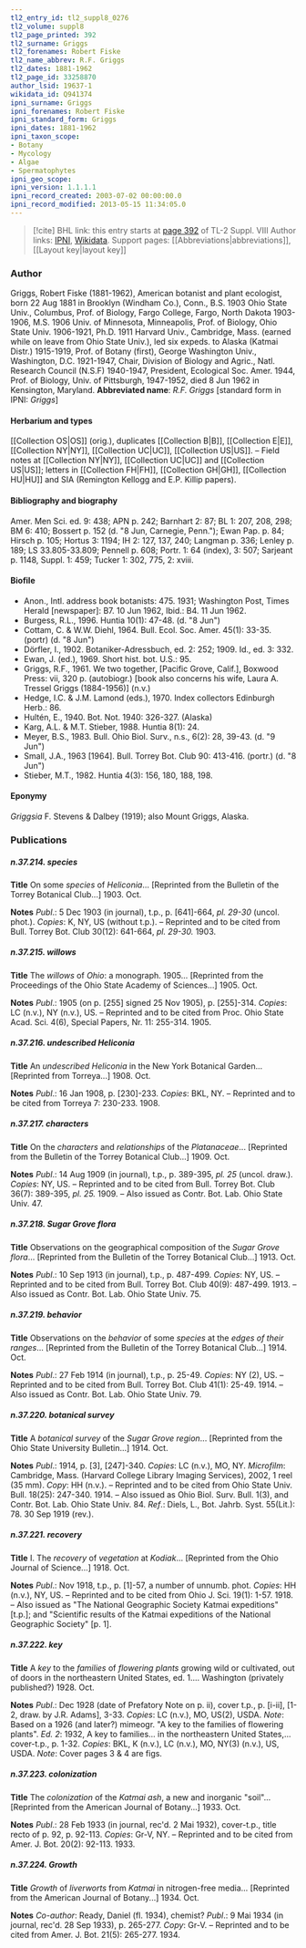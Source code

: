 ```yaml
---
tl2_entry_id: tl2_suppl8_0276
tl2_volume: suppl8
tl2_page_printed: 392
tl2_surname: Griggs
tl2_forenames: Robert Fiske
tl2_name_abbrev: R.F. Griggs
tl2_dates: 1881-1962
tl2_page_id: 33258870
author_lsid: 19637-1
wikidata_id: Q941374
ipni_surname: Griggs
ipni_forenames: Robert Fiske
ipni_standard_form: Griggs
ipni_dates: 1881-1962
ipni_taxon_scope: 
- Botany
- Mycology
- Algae
- Spermatophytes
ipni_geo_scope: 
ipni_version: 1.1.1.1
ipni_record_created: 2003-07-02 00:00:00.0
ipni_record_modified: 2013-05-15 11:34:05.0
---
```


> [!cite] BHL link: this entry starts at [page 392](https://www.biodiversitylibrary.org/page/33258870) of TL-2 Suppl. VIII
> Author links: [IPNI](https://www.ipni.org/a/19637-1), [Wikidata](https://www.wikidata.org/wiki/Q941374). Support pages: [[Abbreviations|abbreviations]], [[Layout key|layout key]]

### Author

Griggs, Robert Fiske (1881-1962), American botanist and plant ecologist, born 22 Aug 1881 in Brooklyn (Windham Co.), Conn., B.S. 1903 Ohio State Univ., Columbus, Prof. of Biology, Fargo College, Fargo, North Dakota 1903-1906, M.S. 1906 Univ. of Minnesota, Minneapolis, Prof. of Biology, Ohio State Univ. 1906-1921, Ph.D. 1911 Harvard Univ., Cambridge, Mass. (earned while on leave from Ohio State Univ.), led six expeds. to Alaska (Katmai Distr.) 1915-1919, Prof. of Botany (first), George Washington Univ., Washington, D.C. 1921-1947, Chair, Division of Biology and Agric., Natl. Research Council (N.S.F) 1940-1947, President, Ecological Soc. Amer. 1944, Prof. of Biology, Univ. of Pittsburgh, 1947-1952, died 8 Jun 1962 in Kensington, Maryland. 
**Abbreviated name**: *R.F. Griggs* \[standard form in IPNI: *Griggs*\]

#### Herbarium and types

[[Collection OS|OS]] (orig.), duplicates [[Collection B|B]], [[Collection E|E]], [[Collection NY|NY]], [[Collection UC|UC]], [[Collection US|US]]. – Field notes at [[Collection NY|NY]], [[Collection UC|UC]] and [[Collection US|US]]; letters in [[Collection FH|FH]], [[Collection GH|GH]], [[Collection HU|HU]] and SIA (Remington Kellogg and E.P. Killip papers).

#### Bibliography and biography

Amer. Men Sci. ed. 9: 438; APN p. 242; Barnhart 2: 87; BL 1: 207, 208, 298; BM 6: 410; Bossert p. 152 (d. "8 Jun, Carnegie, Penn."); Ewan Pap. p. 84; Hirsch p. 105; Hortus 3: 1194; IH 2: 127, 137, 240; Langman p. 336; Lenley p. 189; LS 33.805-33.809; Pennell p. 608; Portr. 1: 64 (index), 3: 507; Sarjeant p. 1148, Suppl. 1: 459; Tucker 1: 302, 775, 2: xviii.

#### Biofile

- Anon., Intl. address book botanists: 475. 1931; Washington Post, Times Herald \[newspaper\]: B7. 10 Jun 1962, Ibid.: B4. 11 Jun 1962.
- Burgess, R.L., 1996. Huntia 10(1): 47-48. (d. "8 Jun")
- Cottam, C. & W.W. Diehl, 1964. Bull. Ecol. Soc. Amer. 45(1): 33-35. (portr) (d. "8 Jun")
- Dörfler, I., 1902. Botaniker-Adressbuch, ed. 2: 252; 1909. Id., ed. 3: 332.
- Ewan, J. (ed.), 1969. Short hist. bot. U.S.: 95.
- Griggs, R.F., 1961. We two together, \[Pacific Grove, Calif.\], Boxwood Press: vii, 320 p. (autobiogr.) \[book also concerns his wife, Laura A. Tressel Griggs (1884-1956)\] (n.v.)
- Hedge, I.C. & J.M. Lamond (eds.), 1970. Index collectors Edinburgh Herb.: 86.
- Hultén, E., 1940. Bot. Not. 1940: 326-327. (Alaska)
- Karg, A.L. & M.T. Stieber, 1988. Huntia 8(1): 24.
- Meyer, B.S., 1983. Bull. Ohio Biol. Surv., n.s., 6(2): 28, 39-43. (d. "9 Jun")
- Small, J.A., 1963 \[1964\]. Bull. Torrey Bot. Club 90: 413-416. (portr.) (d. "8 Jun")
- Stieber, M.T., 1982. Huntia 4(3): 156, 180, 188, 198.

#### Eponymy

*Griggsia* F. Stevens & Dalbey (1919); also Mount Griggs, Alaska.

### Publications

##### n.37.214. species

**Title**
On some *species* of *Heliconia*... \[Reprinted from the Bulletin of the Torrey Botanical Club...\] 1903. Oct.

**Notes**
*Publ*.: 5 Dec 1903 (in journal), t.p., p. \[641\]-664, *pl. 29-30* (uncol. phot.). *Copies*: K, NY, US (without t.p.). – Reprinted and to be cited from Bull. Torrey Bot. Club 30(12): 641-664, *pl. 29-30.* 1903.

##### n.37.215. willows

**Title**
The *willows* of *Ohio*: a monograph. 1905... \[Reprinted from the Proceedings of the Ohio State Academy of Sciences...\] 1905. Oct.

**Notes**
*Publ*.: 1905 (on p. \[255\] signed 25 Nov 1905), p. \[255\]-314. *Copies*: LC (n.v.), NY (n.v.), US. – Reprinted and to be cited from Proc. Ohio State Acad. Sci. 4(6), Special Papers, Nr. 11: 255-314. 1905.

##### n.37.216. undescribed Heliconia

**Title**
An *undescribed Heliconia* in the New York Botanical Garden... \[Reprinted from Torreya...\] 1908. Oct.

**Notes**
*Publ*.: 16 Jan 1908, p. \[230\]-233. *Copies*: BKL, NY. – Reprinted and to be cited from Torreya 7: 230-233. 1908.

##### n.37.217. characters

**Title**
On the *characters* and *relationships* of the *Platanaceae*... \[Reprinted from the Bulletin of the Torrey Botanical Club...\] 1909. Oct.

**Notes**
*Publ*.: 14 Aug 1909 (in journal), t.p., p. 389-395, *pl. 25* (uncol. draw.). *Copies*: NY, US. – Reprinted and to be cited from Bull. Torrey Bot. Club 36(7): 389-395, *pl. 25.* 1909. – Also issued as Contr. Bot. Lab. Ohio State Univ. 47.

##### n.37.218. Sugar Grove flora

**Title**
Observations on the geographical composition of the *Sugar Grove flora*... \[Reprinted from the Bulletin of the Torrey Botanical Club...\] 1913. Oct.

**Notes**
*Publ*.: 10 Sep 1913 (in journal), t.p., p. 487-499. *Copies*: NY, US. – Reprinted and to be cited from Bull. Torrey Bot. Club 40(9): 487-499. 1913. – Also issued as Contr. Bot. Lab. Ohio State Univ. 75.

##### n.37.219. behavior

**Title**
Observations on the *behavior* of some *species* at the *edges of their ranges*... \[Reprinted from the Bulletin of the Torrey Botanical Club...\] 1914. Oct.

**Notes**
*Publ*.: 27 Feb 1914 (in journal), t.p., p. 25-49. *Copies*: NY (2), US. – Reprinted and to be cited from Bull. Torrey Bot. Club 41(1): 25-49. 1914. – Also issued as Contr. Bot. Lab. Ohio State Univ. 79.

##### n.37.220. botanical survey

**Title**
A *botanical survey* of the *Sugar Grove region*... \[Reprinted from the Ohio State University Bulletin...\] 1914. Oct.

**Notes**
*Publ*.: 1914, p. \[3\], \[247\]-340. *Copies*: LC (n.v.), MO, NY. *Microfilm*: Cambridge, Mass. (Harvard College Library Imaging Services), 2002, 1 reel (35 mm). *Copy*: HH (n.v.). – Reprinted and to be cited from Ohio State Univ. Bull. 18(25): 247-340. 1914. – Also issued as Ohio Biol. Surv. Bull. 1(3), and Contr. Bot. Lab. Ohio State Univ. 84.
*Ref*.: Diels, L., Bot. Jahrb. Syst. 55(Lit.): 78. 30 Sep 1919 (rev.).

##### n.37.221. recovery

**Title**
I. The *recovery* of *vegetation* at *Kodiak*... \[Reprinted from the Ohio Journal of Science...\] 1918. Oct.

**Notes**
*Publ*.: Nov 1918, t.p., p. \[1\]-57, a number of unnumb. phot. *Copies*: HH (n.v.), NY, US. – Reprinted and to be cited from Ohio J. Sci. 19(1): 1-57. 1918. – Also issued as "The National Geographic Society Katmai expeditions" \[t.p.\]; and "Scientific results of the Katmai expeditions of the National Geographic Society" \[p. 1\].

##### n.37.222. key

**Title**
A *key* to the *families* of *flowering plants* growing wild or cultivated, out of doors in the northeastern United States, ed. 1.... Washington (privately published?) 1928. Oct.

**Notes**
*Publ*.: Dec 1928 (date of Prefatory Note on p. ii), cover t.p., p. \[i-ii\], \[1-2, draw. by J.R. Adams\], 3-33. *Copies*: LC (n.v.), MO, US(2), USDA.
*Note*: Based on a 1926 (and later?) mimeogr. "A key to the families of flowering plants".
*Ed. 2*: 1932, A key to families... in the northeastern United States,... cover-t.p., p. 1-32.
*Copies*: BKL, K (n.v.), LC (n.v.), MO, NY(3) (n.v.), US, USDA.
*Note*: Cover pages 3 & 4 are figs.

##### n.37.223. colonization

**Title**
The *colonization* of the *Katmai ash*, a new and inorganic "soil"... \[Reprinted from the American Journal of Botany...\] 1933. Oct.

**Notes**
*Publ*.: 28 Feb 1933 (in journal, rec'd. 2 Mai 1932), cover-t.p., title recto of p. 92, p. 92-113.
*Copies*: Gr-V, NY. – Reprinted and to be cited from Amer. J. Bot. 20(2): 92-113. 1933.

##### n.37.224. Growth

**Title**
*Growth* of *liverworts* from *Katmai* in nitrogen-free media... \[Reprinted from the American Journal of Botany...\] 1934. Oct.

**Notes**
*Co-author*: Ready, Daniel (fl. 1934), chemist?
*Publ*.: 9 Mai 1934 (in journal, rec'd. 28 Sep 1933), p. 265-277. *Copy*: Gr-V. – Reprinted and to be cited from Amer. J. Bot. 21(5): 265-277. 1934.

